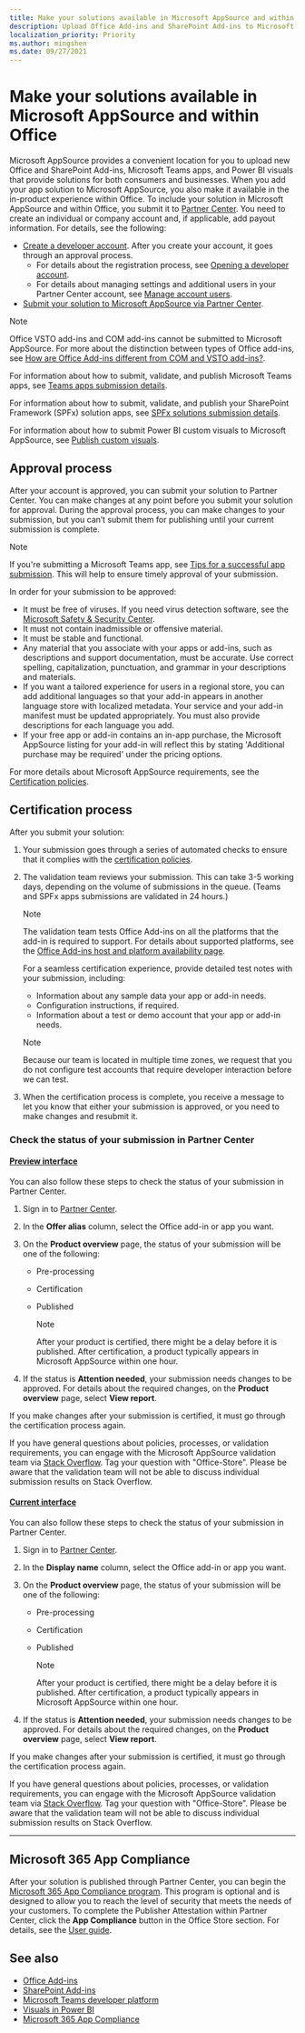 ```yaml
---
title: Make your solutions available in Microsoft AppSource and within Office 
description: Upload Office Add-ins and SharePoint Add-ins to Microsoft AppSource via Partner Center.
localization_priority: Priority
ms.author: mingshen
ms.date: 09/27/2021
---
```


# Make your solutions available in Microsoft AppSource and within Office

Microsoft AppSource provides a convenient location for you to upload new Office and SharePoint Add-ins, Microsoft Teams apps, and Power BI visuals that provide solutions for both consumers and businesses. When you add your app solution to Microsoft AppSource, you also make it available in the in-product experience within Office. To include your solution in Microsoft AppSource and within Office, you submit it to [Partner Center](https://partner.microsoft.com/dashboard/marketplace-offers/overview). You need to create an individual or company account and, if applicable, add payout information. For details, see the following:

- [Create a developer account](https://partner.microsoft.com/dashboard/account/v3/enrollment/introduction/office). After you create your account, it goes through an approval process.
  - For details about the registration process, see [Opening a developer account](open-a-developer-account.md).
  - For details about managing settings and additional users in your Partner Center account, see [Manage account users](manage-account-settings-and-profile.md).
- [Submit your solution to Microsoft AppSource via Partner Center](use-partner-center-to-submit-to-appsource.md).

> [!NOTE]
> Office VSTO add-ins and COM add-ins cannot be submitted to Microsoft AppSource. For more about the distinction between types of Office add-ins, see [How are Office Add-ins different from COM and VSTO add-ins?](/office/dev/add-ins/overview/office-add-ins#how-are-office-add-ins-different-from-com-and-vsto-add-ins).

For information about how to submit, validate, and publish Microsoft Teams apps, see [Teams apps submission details](/microsoftteams/platform/concepts/deploy-and-publish/appsource/publish).

For information about how to submit, validate, and publish your SharePoint Framework (SPFx) solution apps, see [SPFx solutions submission details](/sharepoint/dev/spfx/publish-to-marketplace-checklist).

For information about how to submit Power BI custom visuals to Microsoft AppSource, see [Publish custom visuals](/power-bi/developer/office-store).

<a name="bk_approval"> </a>
## Approval process

After your account is approved, you can submit your solution to Partner Center. You can make changes at any point before you submit your solution for approval. During the approval process, you can make changes to your submission, but you can’t submit them for publishing until your current submission is complete.

> [!NOTE]
> If you're submitting a Microsoft Teams app, see [Tips for a successful app submission](/microsoftteams/platform/publishing/office-store-approval). This will help to ensure timely approval of your submission.

In order for your submission to be approved:

- It must be free of viruses. If you need virus detection software, see the [Microsoft Safety & Security Center](https://go.microsoft.com/fwlink/?LinkId=248711).
- It must not contain inadmissible or offensive material.
- It must be stable and functional.
- Any material that you associate with your apps or add-ins, such as descriptions and support documentation, must be accurate. Use correct spelling, capitalization, punctuation, and grammar in your descriptions and materials.
- If you want a tailored experience for users in a regional store, you can add additional languages so that your add-in appears in another language store with localized metadata. Your service and your add-in manifest must be updated appropriately. You must also provide descriptions for each language you add.
- If your free app or add-in contains an in-app purchase, the Microsoft AppSource listing for your add-in will reflect this by stating 'Additional purchase may be required' under the pricing options.

For more details about Microsoft AppSource requirements, see the [Certification policies](/legal/marketplace/certification-policies).

<a name="bk_Validation"> </a>

## Certification process

After you submit your solution:

1. Your submission goes through a series of automated checks to ensure that it complies with the [certification policies](/legal/marketplace/certification-policies).

2. The validation team reviews your submission. This can take 3-5 working days, depending on the volume of submissions in the queue. (Teams and SPFx apps submissions are validated in 24 hours.)

   > [!NOTE]
   > The validation team tests Office Add-ins on all the platforms that the add-in is required to support. For details about supported platforms, see the [Office Add-ins host and platform availability page](/office/dev/add-ins/overview/office-add-in-availability).

   For a seamless certification experience, provide detailed test notes with your submission, including:

   - Information about any sample data your app or add-in needs.
   - Configuration instructions, if required.
   - Information about a test or demo account that your app or add-in needs.

   > [!NOTE]
   > Because our team is located in multiple time zones, we request that you do not configure test accounts that require developer interaction before we can test.

3. When the certification process is complete, you receive a message to let you know that either your submission is approved, or you need to make changes and resubmit it.

### Check the status of your submission in Partner Center

#### [Preview interface](#tab/new-web-form)

You can also follow these steps to check the status of your submission in Partner Center.

1. Sign in to [Partner Center](https://partner.microsoft.com/dashboard/marketplace-offers/overview).
1. In the **Offer alias** column, select the Office add-in or app you want.
1. On the **Product overview** page, the status of your submission will be one of the following:
    - Pre-processing
    - Certification
    - Published

      > [!NOTE]
      > After your product is certified, there might be a delay before it is published. After certification, a product typically appears in Microsoft AppSource within one hour.

1. If the status is **Attention needed**, your submission needs changes to be approved. For details about the required changes, on the **Product overview** page, select **View report**.

If you make changes after your submission is certified, it must go through the certification process again.

If you have general questions about policies, processes, or validation requirements, you can engage with the Microsoft AppSource validation team via [Stack Overflow](https://stackoverflow.com/search?q=office-store). Tag your question with "Office-Store". Please be aware that the validation team will not be able to discuss individual submission results on Stack Overflow.

#### [Current interface](#tab/old-web-form)

You can also follow these steps to check the status of your submission in Partner Center.

1. Sign in to [Partner Center](https://partner.microsoft.com/dashboard/office/overview).
1. In the **Display name** column, select the Office add-in or app you want.
1. On the **Product overview** page, the status of your submission will be one of the following:
    - Pre-processing
    - Certification
    - Published

      > [!NOTE]
      > After your product is certified, there might be a delay before it is published. After certification, a product typically appears in Microsoft AppSource within one hour.

1. If the status is **Attention needed**, your submission needs changes to be approved. For details about the required changes, on the **Product overview** page, select **View report**.

If you make changes after your submission is certified, it must go through the certification process again.

If you have general questions about policies, processes, or validation requirements, you can engage with the Microsoft AppSource validation team via [Stack Overflow](https://stackoverflow.com/search?q=office-store). Tag your question with "Office-Store". Please be aware that the validation team will not be able to discuss individual submission results on Stack Overflow.

---

## Microsoft 365 App Compliance

After your solution is published through Partner Center, you can begin the [Microsoft 365 App Compliance program](/microsoft-365-app-certification/overview). This program is optional and is designed to allow you to reach the level of security that meets the needs of your customers. To complete the Publisher Attestation within Partner Center, click the **App Compliance** button in the Office Store section. For details, see the [User guide](/microsoft-365-app-certification/docs/userguide).

## See also

- [Office Add-ins](/office/dev/add-ins/overview/office-add-ins)  
- [SharePoint Add-ins](/sharepoint/dev/sp-add-ins/sharepoint-add-ins)
- [Microsoft Teams developer platform](/microsoftteams/platform/overview)
- [Visuals in Power BI](/power-bi/power-bi-custom-visuals)
- [Microsoft 365 App Compliance](/microsoft-365-app-certification/overview)
